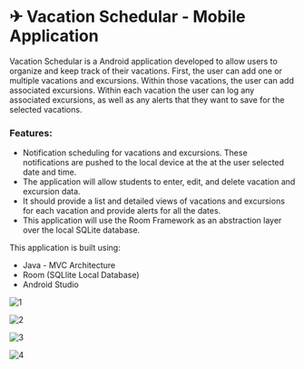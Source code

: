 # ✈ Vacation Schedular - Mobile Application

Vacation Schedular is a Android application developed to allow users to organize and keep track of their vacations. First, the user can add one or multiple vacations and excursions. Within those vacations, the user can add associated excursions. Within each vacation the user can log any associated excursions, as well as any alerts that they want to save for the selected vacations.

### Features:
- Notification scheduling for vacations and excursions. These notifications are pushed to the local device at the at the user selected date and time.
- The application will allow students to enter, edit, and delete vacation and excursion data. 
- It should provide a list and detailed views of vacations and excursions for each vacation and provide alerts for all the dates.
- This application will use the Room Framework as an abstraction layer over the local SQLite database.

This application is built using:

- Java - MVC Architecture
- Room (SQLlite Local Database)
- Android Studio

![1](https://github.com/PonguTracer/Vacation-app/assets/67764701/cd042b54-b6f3-4d04-9942-f17cad7846f9)

![2](https://github.com/PonguTracer/Vacation-app/assets/67764701/ecef282e-119a-4136-88fd-f85102a8b9c9)

![3](https://github.com/PonguTracer/Vacation-app/assets/67764701/21ddb39c-70c1-42f7-95e3-cdace3b07fb1)

![4](https://github.com/PonguTracer/Vacation-app/assets/67764701/336b53fb-7914-4041-8e05-fdbc234e3011)


